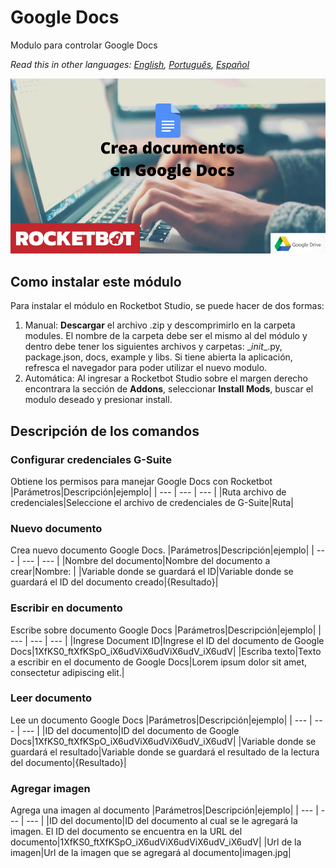 # Google Docs
  
Modulo para controlar Google Docs  

*Read this in other languages: [English](Manual_GoogleDocs.md), [Português](Manual_GoogleDocs.pr.md), [Español](Manual_GoogleDocs.es.md)*
  
![banner](imgs/Banner_GoogleDocs.png)
## Como instalar este módulo
  
Para instalar el módulo en Rocketbot Studio, se puede hacer de dos formas:
1. Manual: __Descargar__ el archivo .zip y descomprimirlo en la carpeta modules. El nombre de la carpeta debe ser el mismo al del módulo y dentro debe tener los siguientes archivos y carpetas: \__init__.py, package.json, docs, example y libs. Si tiene abierta la aplicación, refresca el navegador para poder utilizar el nuevo modulo.
2. Automática: Al ingresar a Rocketbot Studio sobre el margen derecho encontrara la sección de **Addons**, seleccionar **Install Mods**, buscar el modulo deseado y presionar install.  


## Descripción de los comandos

### Configurar credenciales G-Suite
  
Obtiene los permisos para manejar Google Docs con Rocketbot
|Parámetros|Descripción|ejemplo|
| --- | --- | --- |
|Ruta archivo de credenciales|Seleccione el archivo de credenciales de G-Suite|Ruta|

### Nuevo documento
  
Crea nuevo documento Google Docs.
|Parámetros|Descripción|ejemplo|
| --- | --- | --- |
|Nombre del documento|Nombre del documento a crear|Nombre: |
|Variable donde se guardará el ID|Variable donde se guardará el ID del documento creado|{Resultado}|

### Escribir en documento
  
Escribe sobre documento Google Docs
|Parámetros|Descripción|ejemplo|
| --- | --- | --- |
|Ingrese Document ID|Ingrese el ID del documento de Google Docs|1XfKS0_ftXfKSpO_iX6udViX6udViX6udV_iX6udV|
|Escriba texto|Texto a escribir en el documento de Google Docs|Lorem ipsum dolor sit amet, consectetur adipiscing elit.|

### Leer documento
  
Lee un documento Google Docs
|Parámetros|Descripción|ejemplo|
| --- | --- | --- |
|ID del documento|ID del documento de Google Docs|1XfKS0_ftXfKSpO_iX6udViX6udViX6udV_iX6udV|
|Variable donde se guardará el resultado|Variable donde se guardará el resultado de la lectura del documento|{Resultado}|

### Agregar imagen
  
Agrega una imagen al documento
|Parámetros|Descripción|ejemplo|
| --- | --- | --- |
|ID del documento|ID del documento al cual se le agregará la imagen. El ID del documento se encuentra en la URL del documento|1XfKS0_ftXfKSpO_iX6udViX6udViX6udV_iX6udV|
|Url de la imagen|Url de la imagen que se agregará al documento|imagen.jpg|
